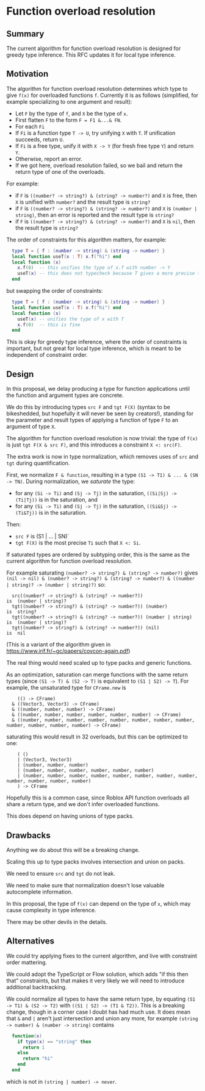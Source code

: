 # Function overload resolution

## Summary

The current algorithm for function overload resolution is designed for
greedy type inference. This RFC updates it for local type inference.

## Motivation

The algorithm for function overload resolution determines which type
to give `f(x)` for overloaded functions `f`. Currently it is as
follows (simplified, for example specializing to one argument and
result):

* Let `F` by the type of `f`, and `X` be the type of `x`.
* First flatten `F` to the form `F = F1 &...& FN`.
* For each `Fi`
 * If `Fi` is a function type `T -> U`, try unifying `X` with `T`. If unification succeeds, return `U`.
 * If `Fi` is a free type, unify it with `X -> Y` (for fresh free type `Y`) and return `Y`.
 * Otherwise, report an error.
* If we got here, overload resolution failed, so we bail and return the return type of one of the overloads.

For example:

* if `F` is `((number? -> string?) & (string? -> number?)` and `X` is free, then `X` is unified with `number?` and the result type is `string?`
* if `F` is `((number? -> string?) & (string? -> number?)` and `X` is `(number | string)`, then an error is reported and the result type is `string?`
* if `F` is `((number? -> string?) & (string? -> number?)` and `X` is `nil`, then the result type is `string?`

The order of constraints for this algorithm matters, for example:

```lua
  type T = { f : (number -> string) & (string -> number) }
  local function useT(x : T) x.f("hi") end
  local function (x)
    x.f(0)  -- this unifies the type of x.f with number -> Y
    useT(x) -- this does not typecheck because T gives a more precise type for f
  end
```

but swapping the order of constraints:
```lua
  type T = { f : (number -> string) & (string -> number) }
  local function useT(x : T) x.f("hi") end
  local function (x)
    useT(x) -- unifies the type of x with T
    x.f(0)  -- this is fine
  end
```

This is okay for greedy type inference, where the order of constraints
is important, but not great for local type inference, which is meant
to be independent of constraint order.

## Design

In this proposal, we delay producing a type for function applications until the function and argument types are concrete.

We do this by introducing types `src F` and `tgt F(X)` (syntax to be bikeshedded, but
hopefully it will never be seen by creators!), standing for the parameter and
result types of applying a function of type `F` to an argument of type `X`.

The algorithm for function overload resolution is now trivial: the type of `f(x)` is just `tgt F(X & src F)`, and this introduces a constraint `X <: src(F)`.

The extra work is now in type normalization, which removes uses of `src` and `tgt` during quantification.

First, we normalize `F & function`, resulting in a type `(S1 -> T1) & ... & (SN -> TN)`. During normalization, we *saturate* the type:

 * for any `(Si -> Ti)` and `(Sj -> Tj)` in the saturation, `((Si|Sj) -> (Ti|Tj))` is in the saturation, and
 * for any `(Si -> Ti)` and `(Sj -> Tj)` in the saturation, `((Si&Sj) -> (Ti&Tj))` is in the saturation.

Then:

* `src F` is (S1 | ... | SN)`
* `tgt F(X)` is the most precise `Ti` such that `X <: Si`.

If saturated types are ordered by subtyping order, this is the same as the current algorithm for function overload resolution.

For example saturating `(number? -> string?) & (string? -> number?)` gives `(nil -> nil) & (number? -> string?) & (string? -> number?) & ((number | string)? -> (number | string)?)` so:

```
  src((number? -> string?) & (string? -> number?))                    is  (number | string)?
  tgt((number? -> string?) & (string? -> number?)) (number)           is  string?
  tgt((number? -> string?) & (string? -> number?)) (number | string)  is  (number | string)?
  tgt((number? -> string?) & (string? -> number?)) (nil)              is  nil
```

(This is a variant of the algorithm given in https://www.irif.fr/~gc/papers/covcon-again.pdf)

The real thing would need scaled up to type packs and generic functions.

As an optimization, saturation can merge functions with the same
return types (since `(S1 -> T) & (S2 -> T)` is equivalent to `(S1 |
S2) -> T`). For example, the
unsaturated type for `CFrame.new` is

```
    (() -> CFrame)
  & ((Vector3, Vector3) -> CFrame)
  & ((number, number, number) -> CFrame)
  & ((number, number, number, number, number, number) -> CFrame)
  & ((number, number, number, number, number, number, number, number, number, number, number, number) -> CFrame)
```

saturating this would result in 32 overloads, but this can be optimized to one:

```
    ( ()
    | (Vector3, Vector3)
    | (number, number, number)
    | (number, number, number, number, number, number)
    | (number, number, number, number, number, number, number, number, number, number, number, number)
    ) -> CFrame
```

Hopefully this is a common case, since Roblox API function overloads all share a return type,
and we don't infer overloaded functions.

This does depend on having unions of type packs.

## Drawbacks

Anything we do about this will be a breaking change.

Scaling this up to type packs involves intersection and union on packs.

We need to ensure `src` and `tgt` do not leak.

We need to make sure that normalization doesn't lose valuable autocomplete information.

In this proposal, the type of `f(x)` can depend on the type of `x`, which may cause complexity in type inference.

There may be other devils in the details.

## Alternatives

We could try applying fixes to the current algorithm, and live with constraint order mattering.

We could adopt the TypeScript or Flow solution, which adds "if this then that" constraints, but that makes it very likely we will need to introduce additional backtracking.

We could normalize all types to have the same return type, by equating `(S1 -> T1) & (S2 -> T2)` with `((S1 | S2) -> (T1 & T2))`. This is a breaking change, though in a corner case I doubt has had much use. It does mean that `&` and `|` aren't just intersection and union any more, for example `(string -> number) & (number -> string)` contains

```lua
  function(x)
    if type(x) == "string" then
      return 1
    else
      return "hi"
    end
  end
```

which is not in `(string | number) -> never`.
